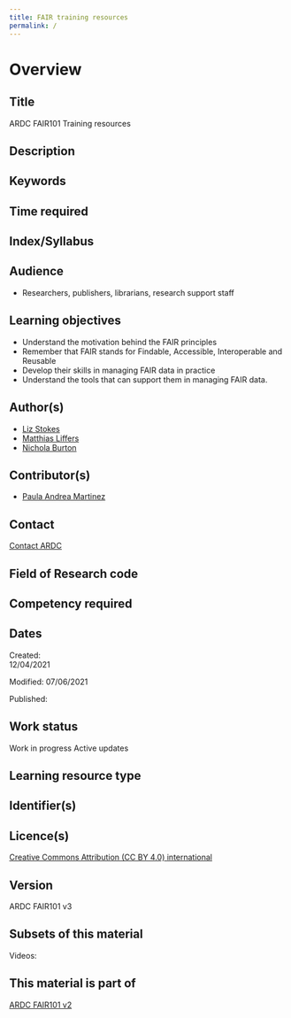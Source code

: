 ```yaml
---
title: FAIR training resources
permalink: /
---
```


# Overview

## Title
ARDC FAIR101 Training resources

## Description

## Keywords
## Time required
## Index/Syllabus
## Audience
* Researchers, publishers, librarians, research support staff

## Learning objectives
* Understand the motivation behind the FAIR principles
* Remember that FAIR stands for Findable, Accessible, Interoperable and Reusable
* Develop their skills in managing FAIR data in practice
* Understand the tools that can support them in managing FAIR data.

## Author(s)
* [Liz Stokes](https://orcid.org/0000-0002-2973-5647)
* [Matthias Liffers](https://orcid.org/0000-0002-3639-2080)
* [Nichola Burton](https://orcid.org/0000-0003-4470-4846)

## Contributor(s)
* [Paula Andrea Martinez](https://orcid.org/org/0000-0002-8990-1985)

## Contact
[Contact ARDC](mailto:contact@ardc.edu.au)

## Field of Research code

## Competency required

## Dates
Created:  
12/04/2021

Modified:
07/06/2021

Published:

## Work status
Work in progress
Active updates

## Learning resource type

## Identifier(s)

## Licence(s)
[Creative Commons Attribution (CC BY 4.0) international](https://creativecommons.org/licenses/by/4.0/)

## Version
ARDC FAIR101 v3

## Subsets of this material
Videos:

## This material is part of
[ARDC FAIR101 v2]()
